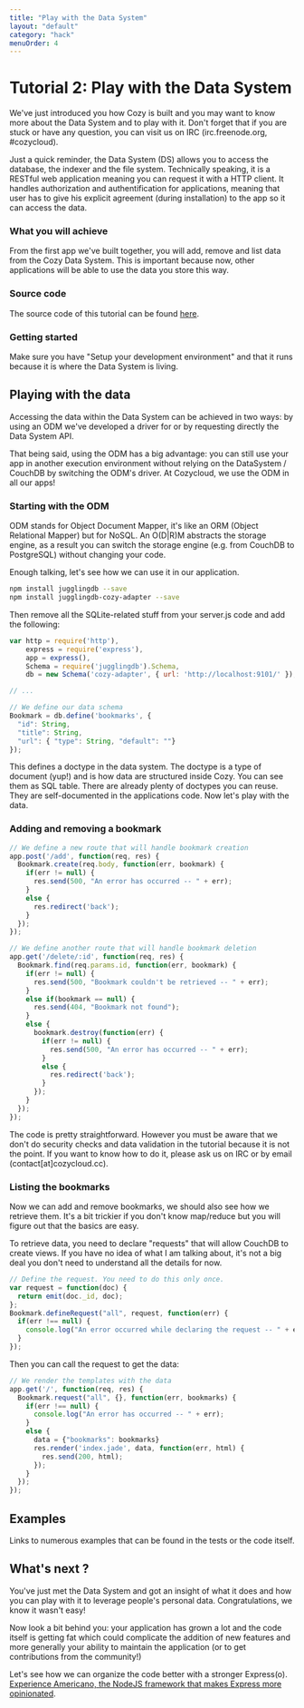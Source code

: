 ```yaml
---
title: "Play with the Data System"
layout: "default"
category: "hack"
menuOrder: 4
---
```


# Tutorial 2: Play with the Data System

We've just introduced you how Cozy is built and you may want to know more about
the Data System and to play with it. Don't forget that if you are stuck or have
any question, you can visit us on IRC (irc.freenode.org, #cozycloud).

Just a quick reminder, the Data System (DS) allows you to access the database,
the indexer and the file system. Technically speaking, it is a RESTful web
application meaning you can request it with a HTTP client.  It handles
authorization and authentification for applications, meaning that user has to
give his explicit agreement (during installation) to the app so it can access
the data.

### What you will achieve

From the first app we've built together, you will add, remove and list data
from the Cozy Data System. This is important because now, other applications
will be able to use the data you store this way.

### Source code
The source code of this tutorial can be found
[here](https://github.com/mycozycloud/cozy-tutorial/tree/data-system-odm).


### Getting started

Make sure you have "Setup your development environment" and that it runs
because it is where the Data System is living.


## Playing with the data

Accessing the data within the Data System can be achieved in two ways: by using
an ODM we've developed a driver for or by requesting directly the Data System
API.

That being said, using the ODM has a big advantage: you can still use your app
in another execution environment without relying on the DataSystem / CouchDB by
switching the ODM's driver. At Cozycloud, we use the ODM in all our apps!

### Starting with the ODM

ODM stands for Object Document Mapper, it's like an ORM (Object Relational
Mapper) but for NoSQL. An O(D|R)M abstracts the storage engine, as a result you
can switch the storage engine (e.g. from CouchDB to PostgreSQL) without
changing your code.

Enough talking, let's see how we can use it in our application.
```bash
npm install jugglingdb --save
npm install jugglingdb-cozy-adapter --save
```

Then remove all the SQLite-related stuff from your server.js code and add the following:
```javascript
var http = require('http'),
    express = require('express'),
    app = express(),
    Schema = require('jugglingdb').Schema,
    db = new Schema('cozy-adapter', { url: 'http://localhost:9101/' });

// ...

// We define our data schema
Bookmark = db.define('bookmarks', {
  "id": String,
  "title": String,
  "url": { "type": String, "default": ""}
});
```
This defines a doctype in the data system. The doctype is a type of document
(yup!) and is how data are structured inside Cozy. You can see them as SQL
table. There are already plenty of doctypes you can reuse. They are
self-documented in the applications code.  Now let's play with the data.

### Adding and removing a bookmark
```javascript
// We define a new route that will handle bookmark creation
app.post('/add', function(req, res) {
  Bookmark.create(req.body, function(err, bookmark) {
    if(err != null) {
      res.send(500, "An error has occurred -- " + err);
    }
    else {
      res.redirect('back');
    }
  });
});

// We define another route that will handle bookmark deletion
app.get('/delete/:id', function(req, res) {
  Bookmark.find(req.params.id, function(err, bookmark) {
    if(err != null) {
      res.send(500, "Bookmark couldn't be retrieved -- " + err);
    }
    else if(bookmark == null) {
      res.send(404, "Bookmark not found");
    }
    else {
      bookmark.destroy(function(err) {
        if(err != null) {
          res.send(500, "An error has occurred -- " + err);
        }
        else {
          res.redirect('back');
        }
      });
    }
  });
});
```
The code is pretty straightforward. However you must be aware that we don't do
security checks and data validation in the tutorial because it is not the
point. If you want to know how to do it, please ask us on IRC or by email
(contact[at]cozycloud.cc).


### Listing the bookmarks

Now we can add and remove bookmarks, we should also see how we retrieve them.
It's a bit trickier if you don't know map/reduce but you will figure out that
the basics are easy.

To retrieve data, you need to declare "requests" that will allow CouchDB to
create views. If you have no idea of what I am talking about, it's not a big
deal you don't need to understand all the details for now.

```javascript
// Define the request. You need to do this only once.
var request = function(doc) {
  return emit(doc._id, doc);
};
Bookmark.defineRequest("all", request, function(err) {
  if(err !== null) {
    console.log("An error occurred while declaring the request -- " + err);
  }
});
```

Then you can call the request to get the data:
```javascript
// We render the templates with the data
app.get('/', function(req, res) {
  Bookmark.request("all", {}, function(err, bookmarks) {
    if(err !== null) {
      console.log("An error has occurred -- " + err);
    }
    else {
      data = {"bookmarks": bookmarks}
      res.render('index.jade', data, function(err, html) {
        res.send(200, html);
      });
    }
  });
});
```

## Examples
Links to numerous examples that can be found in the tests or the code itself.

## What's next ?
You've just met the Data System and got an insight of what it does and how you
can play with it to leverage people's personal data. Congratulations, we know
it wasn't easy!

Now look a bit behind you: your application has grown a lot and the code itself
is getting fat which could complicate the addition of new features and more
generally your ability to maintain the application (or to get contributions
from the community!)

Let's see how we can organize the code better with a stronger Express(o). 
[Experience Americano, the NodeJS framework that makes Express more 
opinionated](/hack/getting-started/discover-americano.html).
